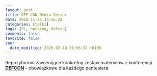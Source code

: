 ```yaml
---
layout: post
title: DEF CON Media Server
date: 2018-11-25 14:56:22
categories: [talks]
tags: [PL, hacking, defcon]
comments: false
favorite: false
seo:
  date_modified: 2020-02-18 21:56:52 +0100
---
```


Repozytorium zawierające konkretny zestaw materiałów z konferencji <a href="https://media.defcon.org/" target="_blank"><b>DEFCON</b></a> - obowiązkowe dla każdego pentestera.
